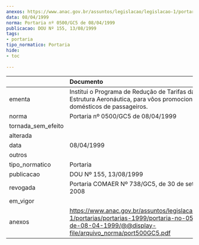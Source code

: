 ```yaml
---
anexos: https://www.anac.gov.br/assuntos/legislacao/legislacao-1/portarias/portarias-1999/portaria-no-0500-gc5-de-08-04-1999/@@display-file/arquivo_norma/port500GC5.pdf
data: 08/04/1999
norma: Portaria nº 0500/GC5 de 08/04/1999
publicacao: DOU Nº 155, 13/08/1999
tags:
- portaria
tipo_normatico: Portaria
hide: 
- toc 
 
---
```


|                    | Documento                                                                                                                                                        |
|:-------------------|:-----------------------------------------------------------------------------------------------------------------------------------------------------------------|
| ementa             | Institui o Programa de Redução de Tarifas da Infra-Estrutura Aeronáutica, para vôos promocionais domésticos de passageiros.                                      |
| norma              | Portaria nº 0500/GC5 de 08/04/1999                                                                                                                               |
| tornada_sem_efeito |                                                                                                                                                                  |
| alterada           |                                                                                                                                                                  |
| data               | 08/04/1999                                                                                                                                                       |
| outros             |                                                                                                                                                                  |
| tipo_normatico     | Portaria                                                                                                                                                         |
| publicacao         | DOU Nº 155, 13/08/1999                                                                                                                                           |
| revogada           | Portaria COMAER Nº 738/GC5, de 30 de setembro de 2008                                                                                                            |
| em_vigor           |                                                                                                                                                                  |
| anexos             | https://www.anac.gov.br/assuntos/legislacao/legislacao-1/portarias/portarias-1999/portaria-no-0500-gc5-de-08-04-1999/@@display-file/arquivo_norma/port500GC5.pdf |